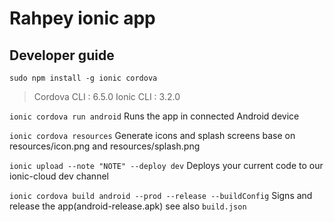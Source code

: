 # Rahpey ionic app

## Developer guide
`sudo npm install -g ionic cordova`
>  Cordova CLI      : 6.5.0
>  Ionic CLI        : 3.2.0

`ionic cordova run android`
 Runs the app in connected Android device

`ionic cordova resources`
 Generate icons and splash screens base on resources/icon.png and resources/splash.png

`ionic upload --note "NOTE" --deploy dev`
 Deploys your current code to our ionic-cloud dev channel

`ionic cordova build android --prod --release --buildConfig`
 Signs and release the app(android-release.apk) see also `build.json`
